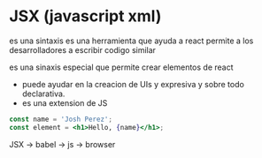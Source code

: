 # JSX (javascript xml)
es una sintaxis es una herramienta que ayuda a react
permite a los desarrolladores a escribir codigo similar 

es una sinaxis especial que permite crear elementos de react
* puede ayudar en la creacion de UIs y expresiva y sobre todo declarativa.
* es una extension de JS

```jsx
const name = 'Josh Perez';
const element = <h1>Hello, {name}</h1>;
```
JSX -> babel -> js -> browser

